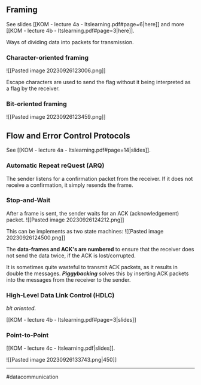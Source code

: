 
## Framing
See slides [[KOM - lecture 4a - Itslearning.pdf#page=6|here]] and more [[KOM - lecture 4b - Itslearning.pdf#page=3|here]].

Ways of dividing data into packets for transmission.

### Character-oriented framing
![[Pasted image 20230926123006.png]]

Escape characters are used to send the flag without it being interpreted as a flag by the receiver.

### Bit-oriented framing
![[Pasted image 20230926123459.png]]

## Flow and Error Control Protocols
See [[KOM - lecture 4a - Itslearning.pdf#page=14|slides]].

### Automatic Repeat reQuest (ARQ)
The sender listens for a confirmation packet from the receiver. If it does not receive a confirmation, it simply resends the frame. 

### Stop-and-Wait
After a frame is sent, the sender waits for an ACK (acknowledgement) packet.
![[Pasted image 20230926124212.png]]

This can be implements as two state machines:
![[Pasted image 20230926124500.png]]

The **data-frames and ACK's are numbered** to ensure that the receiver does not send the data twice, if the ACK is lost/corrupted.

It is sometimes quite wasteful to transmit ACK packets, as it results in double the messages. ***Piggybacking*** solves this by inserting ACK packets into the messages from the receiver to the sender.
### High-Level Data Link Control (HDLC)
*bit oriented.*

[[KOM - lecture 4b - Itslearning.pdf#page=3|slides]]

### Point-to-Point
[[KOM - lecture 4c - Itslearning.pdf|slides]].

![[Pasted image 20230926133743.png|450]]

---
#datacommunication 
